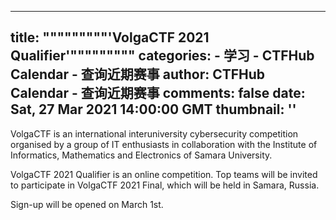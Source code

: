 
---
title: """""""""'VolgaCTF 2021 Qualifier'"""""""""
categories: 
    - 学习
    - CTFHub Calendar - 查询近期赛事
author: CTFHub Calendar - 查询近期赛事
comments: false
date: Sat, 27 Mar 2021 14:00:00 GMT
thumbnail: ''
---

<div>   
VolgaCTF is an international interuniversity cybersecurity competition organised by a group of IT enthusiasts in collaboration with the Institute of Informatics, Mathematics and Electronics of Samara University.

VolgaCTF 2021 Qualifier is an online competition. Top teams will be invited to participate in VolgaCTF 2021 Final, which will be held in Samara, Russia.

Sign-up will be opened on March 1st.  
</div>
            